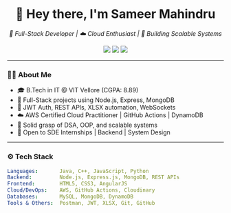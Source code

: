 <h1 align="center">👋 Hey there, I'm Sameer Mahindru</h1>
<p align="center">
  <em>🚀 Full-Stack Developer | ☁️ Cloud Enthusiast | 🎯 Building Scalable Systems</em>
</p>

<p align="center">
  <a href="https://github.com/CodesBySammy"><img src="https://img.shields.io/github/followers/CodesBySammy?label=Follow&style=social"></a>
  <a href="https://www.linkedin.com/in/sameer-mahindru-39ba91248/"><img src="https://img.shields.io/badge/LinkedIn-blue?logo=linkedin&logoColor=white"></a>
  <a href="mailto:sameermahindru69@gmail.com"><img src="https://img.shields.io/badge/Email-grey?logo=gmail&logoColor=red"></a>
</p>

---

### 🧑‍💻 About Me
- 🎓 B.Tech in IT @ VIT Vellore (CGPA: 8.89)
- 🔨 Full-Stack projects using Node.js, Express, MongoDB
- 🔐 JWT Auth, REST APIs, XLSX automation, WebSockets
- ☁️ AWS Certified Cloud Practitioner | GitHub Actions | DynamoDB
- 🧠 Solid grasp of DSA, OOP, and scalable systems
- 💼 Open to SDE Internships | Backend | System Design

---

### ⚙️ Tech Stack

```yaml
Languages:       Java, C++, JavaScript, Python
Backend:         Node.js, Express.js, MongoDB, REST APIs
Frontend:        HTML5, CSS3, AngularJS
Cloud/DevOps:    AWS, GitHub Actions, Cloudinary
Databases:       MySQL, MongoDB, DynamoDB
Tools & Others:  Postman, JWT, XLSX, Git, GitHub
